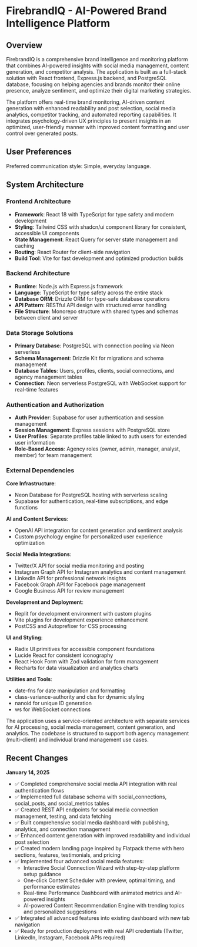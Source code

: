 # FirebrandIQ - AI-Powered Brand Intelligence Platform

## Overview

FirebrandIQ is a comprehensive brand intelligence and monitoring platform that combines AI-powered insights with social media management, content generation, and competitor analysis. The application is built as a full-stack solution with React frontend, Express.js backend, and PostgreSQL database, focusing on helping agencies and brands monitor their online presence, analyze sentiment, and optimize their digital marketing strategies.

The platform offers real-time brand monitoring, AI-driven content generation with enhanced readability and post selection, social media analytics, competitor tracking, and automated reporting capabilities. It integrates psychology-driven UX principles to present insights in an optimized, user-friendly manner with improved content formatting and user control over generated posts.

## User Preferences

Preferred communication style: Simple, everyday language.

## System Architecture

### Frontend Architecture
- **Framework**: React 18 with TypeScript for type safety and modern development
- **Styling**: Tailwind CSS with shadcn/ui component library for consistent, accessible UI components
- **State Management**: React Query for server state management and caching
- **Routing**: React Router for client-side navigation
- **Build Tool**: Vite for fast development and optimized production builds

### Backend Architecture
- **Runtime**: Node.js with Express.js framework
- **Language**: TypeScript for type safety across the entire stack
- **Database ORM**: Drizzle ORM for type-safe database operations
- **API Pattern**: RESTful API design with structured error handling
- **File Structure**: Monorepo structure with shared types and schemas between client and server

### Data Storage Solutions
- **Primary Database**: PostgreSQL with connection pooling via Neon serverless
- **Schema Management**: Drizzle Kit for migrations and schema management
- **Database Tables**: Users, profiles, clients, social connections, and agency management tables
- **Connection**: Neon serverless PostgreSQL with WebSocket support for real-time features

### Authentication and Authorization
- **Auth Provider**: Supabase for user authentication and session management
- **Session Management**: Express sessions with PostgreSQL store
- **User Profiles**: Separate profiles table linked to auth users for extended user information
- **Role-Based Access**: Agency roles (owner, admin, manager, analyst, member) for team management

### External Dependencies

**Core Infrastructure**:
- Neon Database for PostgreSQL hosting with serverless scaling
- Supabase for authentication, real-time subscriptions, and edge functions

**AI and Content Services**:
- OpenAI API integration for content generation and sentiment analysis
- Custom psychology engine for personalized user experience optimization

**Social Media Integrations**:
- Twitter/X API for social media monitoring and posting
- Instagram Graph API for Instagram analytics and content management
- LinkedIn API for professional network insights
- Facebook Graph API for Facebook page management
- Google Business API for review management

**Development and Deployment**:
- Replit for development environment with custom plugins
- Vite plugins for development experience enhancement
- PostCSS and Autoprefixer for CSS processing

**UI and Styling**:
- Radix UI primitives for accessible component foundations
- Lucide React for consistent iconography
- React Hook Form with Zod validation for form management
- Recharts for data visualization and analytics charts

**Utilities and Tools**:
- date-fns for date manipulation and formatting
- class-variance-authority and clsx for dynamic styling
- nanoid for unique ID generation
- ws for WebSocket connections

The application uses a service-oriented architecture with separate services for AI processing, social media management, content generation, and analytics. The codebase is structured to support both agency management (multi-client) and individual brand management use cases.

## Recent Changes

**January 14, 2025**
- ✅ Completed comprehensive social media API integration with real authentication flows
- ✅ Implemented full database schema with social_connections, social_posts, and social_metrics tables
- ✅ Created REST API endpoints for social media connection management, testing, and data fetching
- ✅ Built comprehensive social media dashboard with publishing, analytics, and connection management
- ✅ Enhanced content generation with improved readability and individual post selection
- ✅ Created modern landing page inspired by Flatpack theme with hero sections, features, testimonials, and pricing
- ✅ Implemented four advanced social media features:
  - Interactive Social Connection Wizard with step-by-step platform setup guidance
  - One-click Content Scheduler with preview, optimal timing, and performance estimates
  - Real-time Performance Dashboard with animated metrics and AI-powered insights
  - AI-powered Content Recommendation Engine with trending topics and personalized suggestions
- ✅ Integrated all advanced features into existing dashboard with new tab navigation
- ✅ Ready for production deployment with real API credentials (Twitter, LinkedIn, Instagram, Facebook APIs required)